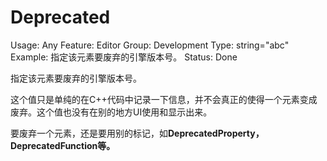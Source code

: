 # Deprecated

Usage: Any
Feature: Editor
Group: Development
Type: string="abc"
Example: 指定该元素要废弃的引擎版本号。
Status: Done

指定该元素要废弃的引擎版本号。

这个值只是单纯的在C++代码中记录一下信息，并不会真正的使得一个元素变成废弃。这个值也没有在别的地方UI使用和显示出来。

要废弃一个元素，还是要用别的标记，如**DeprecatedProperty，DeprecatedFunction等。**